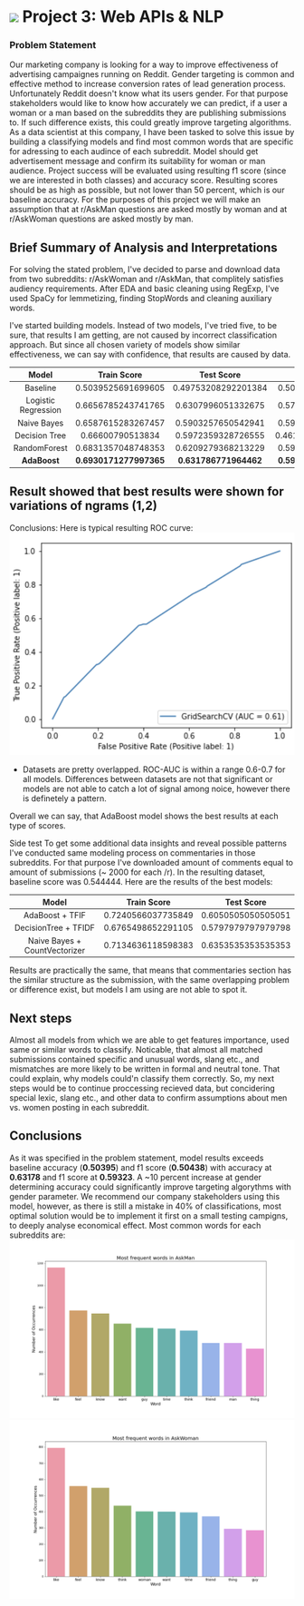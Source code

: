 # ![](https://ga-dash.s3.amazonaws.com/production/assets/logo-9f88ae6c9c3871690e33280fcf557f33.png) Project 3: Web APIs & NLP

### Problem Statement

Our marketing company is looking for a way to improve effectiveness of advertising campaignes running on Reddit. Gender targeting is common and effective method to increase conversion rates of lead generation process. Unfortunately Reddit doesn't know what its users gender. For that purpose stakeholders would like to know how accurately we can predict, if a user a woman or a man based on the subreddits they are publishing submissions to. If such difference exists, this could greatly improve targeting algorithms. As a data scientist at this company, I have been tasked to solve this issue by building a classifying models and find most common words that are specific for adressing to each audince of each subreddit. Model should get advertisement message and confirm its suitability for woman or man audience. Project success will be evaluated using resulting f1 score (since we are interested in both classes) and accuracy score. Resulting scores should be as high as possible, but not lower than 50 percent, which is our baseline accuracy. For the purposes of this project we will make an assumption that at r/AskMan questions are asked mostly by woman and at r/AskWoman questions are asked mostly by man.


## Brief Summary of Analysis and Interpretations
For solving the stated problem, I've decided to parse and download data from two subreddits: r/AskWoman and r/AskMan, that complitely satisfies audiency requirements. After EDA and basic cleaning using RegExp, I've used SpaCy for lemmetizing, finding StopWords and cleaning auxiliary words.

I've started building models. Instead of two models, I've tried five, to be sure, that results I am getting, are not caused by incorrect classification approach. But since all chosen variety of models show similar effectiveness, we can say with confidence, that results are caused by data. 


|Model|Train Score|Test Score| F1 Score|
|:---:|:---:|:---:|:---:|  
| Baseline | 0.5039525691699605 | 0.49753208292201384 |0.5043816942551119|
| Logistic Regression | 0.6656785243741765 | 0.6307996051332675 |0.5701149425287357|
| Naive Bayes |  0.6587615283267457 | 0.5903257650542941 |0.5982575024201355|
| Decision Tree | 0.66600790513834 | 0.5972359328726555 |0.46174142480211083|
| RandomForest | 0.6831357048748353 | 0.6209279368213229 |0.5923566878980892|
|**AdaBoost** |**0.6930171277997365** | **0.631786771964462** |**0.5932388222464559**|


## Result showed that  best results were shown for variations of ngrams (1,2)
Conclusions:
Here is typical resulting ROC curve:
 ![""](./resources/ROC.png)

- Datasets are pretty overlapped. ROC-AUC is within a range 0.6-0.7 for all models. Differences between datasets are not that significant or models are not able to catch a lot of signal among noice, however there is definetely a pattern.

Overall we can say, that AdaBoost model shows the best results at each type of scores.

Side test
To get some additional data insights and reveal possible patterns I've conducted same modeling process on commentaries in those subreddits. For that purpose I've downloaded amount of comments equal to amount of submissions (~ 2000 for each /r). In the resulting dataset, baseline score was <dev>0.544444<dev>. Here are the results of the best models:

|Model|Train Score|Test Score|
|:---:|:---:|:---:|
|AdaBoost + TFIF                |0.7240566037735849 |0.6050505050505051|
|DecisionTree + TFIDF           |0.6765498652291105 |0.5797979797979798|
|Naive Bayes + CountVectorizer  |0.7134636118598383 |0.6353535353535353|


Results are practically the same, that means that commentaries section has the similar structure as the submission, with the same overlapping problem or difference exist, but models I am using are not able to spot it.



## Next steps 
Almost all models from which we are able to get features importance, used same or similar words to classify. Noticable, that almost all matched submissions contained specific and unusual words, slang etc., and mismatches are more likely to be written in formal and neutral tone. That could explain, why models could'n classify them correctly. So, my next steps would be to continue proccessing recieved data, but concidering special lexic, slang etc., and other data to confirm assumptions about men vs. women posting in each subreddit. 


## Conclusions 
As it was specified in the problem statement, model results exceeds baseline accuracy (**0.50395**) and f1 score (**0.50438**) with accuracy at **0.63178** and f1 score at **0.59323**. A ~10 percent increase at gender determining accuracy could significantly improve targeting algorythms with gender parameter.  We recommend our company stakeholders using this model, however, as there is still a mistake in 40% of classifications, most optimal solution would be to implement it first on a small testing campigns, to deeply analyse economical effect. Most common words for each subreddits are:
 ![""](./resources/AskManWords.png)
  ![""](./resources/AskWomanWords.png)
